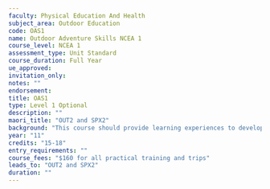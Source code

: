 ```yaml
---
faculty: Physical Education And Health
subject_area: Outdoor Education
code: OAS1
name: Outdoor Adventure Skills NCEA 1
course_level: NCEA 1
assessment_type: Unit Standard
course_duration: Full Year
ue_approved: 
invitation_only: 
notes: ""
endorsement: 
title: OAS1
type: Level 1 Optional
description: ""
maori_title: "OUT2 and SPX2"
background: "This course should provide learning experiences to develop personal and social skills for moving safely in a variety of settings. These learning experiences should also develop the understandings and skills which underpin successful outdoor activity and an increase in the awareness of the need for conservation of the environment. The Unit Standards offered in this course can be used towards the National Certificate in Outdoor Recreation Leadership."
year: "11"
credits: "15-18"
entry_requirements: ""
course_fees: "$160 for all practical training and trips"
leads_to: "OUT2 and SPX2"
duration: ""
---
```

